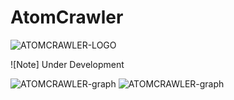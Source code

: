 # AtomCrawler

![ATOMCRAWLER-LOGO](https://github.com/XRayBinary/assets/blob/main/AtomCrawler.png)

![Note] Under Development

![ATOMCRAWLER-graph](https://github.com/XRayBinary/AtomCrawler/blob/main/src/data/analized_data/graphs/nuclear_plants_status.png)
![ATOMCRAWLER-graph](https://github.com/XRayBinary/AtomCrawler/blob/main/src/data/analized_data/graphs/nuclear_plants_country.png)
